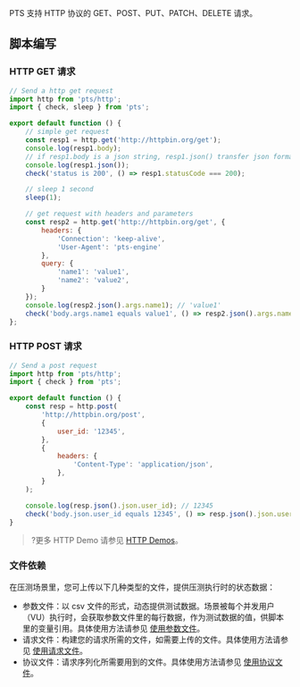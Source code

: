 PTS 支持 HTTP 协议的 GET、POST、PUT、PATCH、DELETE 请求。

## 脚本编写

### HTTP GET 请求

```javascript
// Send a http get request
import http from 'pts/http';
import { check, sleep } from 'pts';

export default function () {
    // simple get request
    const resp1 = http.get('http://httpbin.org/get');
    console.log(resp1.body);
    // if resp1.body is a json string, resp1.json() transfer json format body to a json object
    console.log(resp1.json());
    check('status is 200', () => resp1.statusCode === 200);

    // sleep 1 second
    sleep(1);

    // get request with headers and parameters
    const resp2 = http.get('http://httpbin.org/get', {
        headers: {
            'Connection': 'keep-alive',
            'User-Agent': 'pts-engine'
        },
        query: {
            'name1': 'value1',
            'name2': 'value2',
        }
    });
    console.log(resp2.json().args.name1); // 'value1'
    check('body.args.name1 equals value1', () => resp2.json().args.name1 === 'value1');
};
```

### HTTP POST 请求

```javascript
// Send a post request
import http from 'pts/http';
import { check } from 'pts';

export default function () {
    const resp = http.post(
        'http://httpbin.org/post',
        {
            user_id: '12345',
        },
        {
            headers: {
                'Content-Type': 'application/json',
            },
        }
    );

    console.log(resp.json().json.user_id); // 12345
    check('body.json.user_id equals 12345', () => resp.json().json.user_id === '12345');
}
```

>?更多 HTTP Demo 请参见 [HTTP Demos](https://git.woa.com/batman/pts-js-sample/tree/master/demo/http)。

### 文件依赖

在压测场景里，您可上传以下几种类型的文件，提供压测执行时的状态数据：
- 参数文件：以 csv 文件的形式，动态提供测试数据。场景被每个并发用户（VU）执行时，会获取参数文件里的每行数据，作为测试数据的值，供脚本里的变量引用。具体使用方法请参见 [使用参数文件](https://cloud.tencent.com/document/product/1484/74046)。
- 请求文件：构建您的请求所需的文件，如需要上传的文件。具体使用方法请参见 [使用请求文件](https://cloud.tencent.com/document/product/1484/74047)。
- 协议文件：请求序列化所需要用到的文件。具体使用方法请参见 [使用协议文件](https://cloud.tencent.com/document/product/1484/74048)。
